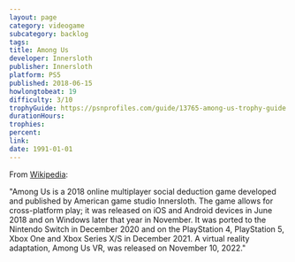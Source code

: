 ```yaml
---
layout: page
category: videogame
subcategory: backlog
tags:
title: Among Us
developer: Innersloth
publisher: Innersloth
platform: PS5
published: 2018-06-15
howlongtobeat: 19
difficulty: 3/10
trophyGuide: https://psnprofiles.com/guide/13765-among-us-trophy-guide
durationHours:
trophies:
percent:
link:
date: 1991-01-01
---
```


From [Wikipedia](https://en.wikipedia.org/wiki/Among_Us):

"Among Us is a 2018 online multiplayer social deduction game developed and published by American game studio Innersloth. The game allows for cross-platform play; it was released on iOS and Android devices in June 2018 and on Windows later that year in November. It was ported to the Nintendo Switch in December 2020 and on the PlayStation 4, PlayStation 5, Xbox One and Xbox Series X/S in December 2021. A virtual reality adaptation, Among Us VR, was released on November 10, 2022."
